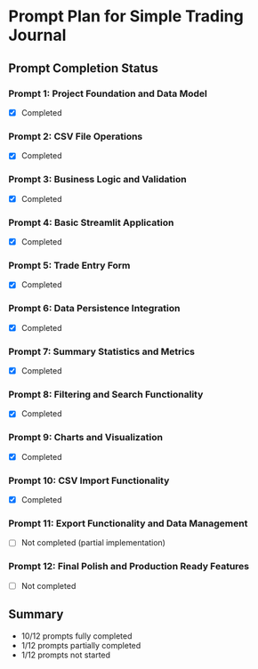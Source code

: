# Prompt Plan for Simple Trading Journal

## Prompt Completion Status

### Prompt 1: Project Foundation and Data Model
- [x] Completed

### Prompt 2: CSV File Operations
- [x] Completed

### Prompt 3: Business Logic and Validation
- [x] Completed

### Prompt 4: Basic Streamlit Application
- [x] Completed

### Prompt 5: Trade Entry Form
- [x] Completed

### Prompt 6: Data Persistence Integration
- [x] Completed

### Prompt 7: Summary Statistics and Metrics
- [x] Completed

### Prompt 8: Filtering and Search Functionality
- [x] Completed

### Prompt 9: Charts and Visualization
- [x] Completed

### Prompt 10: CSV Import Functionality
- [x] Completed

### Prompt 11: Export Functionality and Data Management
- [ ] Not completed (partial implementation)

### Prompt 12: Final Polish and Production Ready Features
- [ ] Not completed

## Summary
- 10/12 prompts fully completed
- 1/12 prompts partially completed
- 1/12 prompts not started